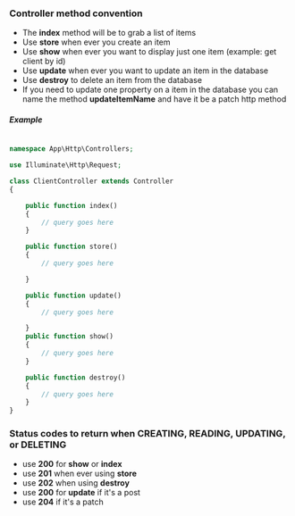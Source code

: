 ### Controller method convention 
- The **index** method will be to grab a list of items
- Use **store** when ever you create an item
- Use **show** when ever you want to display just one item (example: get client by id)
- Use **update** when ever you want to update an item in the database
- Use **destroy** to delete an item from the database
- If you need to update one property on a item in the database you can name the method **updateItemName** and have it be a patch http method

##### Example
```php

namespace App\Http\Controllers;

use Illuminate\Http\Request;

class ClientController extends Controller
{

    public function index()
    {
        // query goes here
    }

    public function store()
    {
        // query goes here

    }

    public function update()
    {
        // query goes here

    }
    public function show()
    {
        // query goes here
    }

    public function destroy()
    {
        // query goes here
    }
}


```

### Status codes to return when CREATING, READING, UPDATING, or DELETING
- use **200** for **show** or **index**
- use **201** when ever using **store**
- use **202** when using **destroy**
- use **200** for **update** if it's a post
- use **204**  if it's a patch